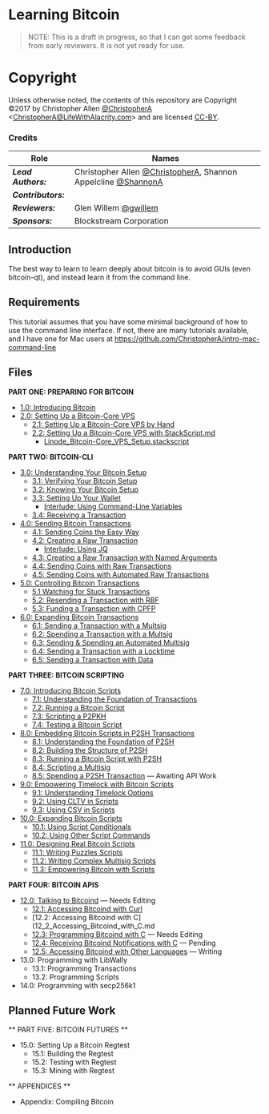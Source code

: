 # Learning Bitcoin #

> NOTE: This is a draft in progress, so that I can get some feedback from early reviewers. It is not yet ready for use.

# Copyright

Unless otherwise noted, the contents of this repository are Copyright ©2017 by Christopher Allen [@ChristopherA](https://github.com/ChristopherA) \<ChristopherA@LifeWithAlacrity.com\> and are licensed [CC-BY](./LICENSE-CC-BY-4.0.md).

### Credits

| Role                | Names                                    |
| ------------------- | ---------------------------------------- |
| ***Lead Authors:*** | Christopher Allen [@ChristopherA](https://github.com/ChristopherA), Shannon Appelcline [@ShannonA](https://github.com/ShannonA) |
| ***Contributors:*** |                                          |
| ***Reviewers:***    | Glen Willem [@gwillem](https://github.com/gwillem) |
| ***Sponsors:***     | Blockstream Corporation                  |

## Introduction

The best way to learn to learn deeply about bitcoin is to avoid GUIs (even bitcoin-qt), and instead learn it from the command line.

## Requirements

This tutorial assumes that you have some minimal background of how to use the command line interface. If not, there are many tutorials available, and I have one for Mac users at https://github.com/ChristopherA/intro-mac-command-line

## Files

**PART ONE: PREPARING FOR BITCOIN**

* [1.0: Introducing Bitcoin](01_0_Introducing_Bitcoin.md)
* [2.0: Setting Up a Bitcoin-Core VPS](02_0_Setting_Up_a_Bitcoin-Core_VPS.md)
  * [2.1: Setting Up a Bitcoin-Core VPS by Hand](02_1_Setting_Up_a_Bitcoin-Core_VPS_by_Hand.md)
  * [2.2: Setting Up a Bitcoin-Core VPS with StackScript.md](02_2_Setting_Up_a_Bitcoin-Core_VPS_with_StackScript.md)
    * [Linode_Bitcoin-Core_VPS_Setup.stackscript](02_2__Script_Linode_Setup.stackscript)

**PART TWO: BITCOIN-CLI**

* [3.0: Understanding Your Bitcoin Setup](03_0_Understanding_Your_Bitcoin_Setup.md)
  * [3.1: Verifying Your Bitcoin Setup](03_1_Verifying_Your_Bitcoin_Setup.md)
  * [3.2: Knowing Your Bitcoin Setup](03_2_Knowing_Your_Bitcoin_Setup.md)
  * [3.3: Setting Up Your Wallet](03_3_Setting_Up_Your_Wallet.md)
    * [Interlude: Using Command-Line Variables](03_3__Interlude_Using_Command-Line_Variables.md)
  * [3.4: Receiving a Transaction](03_4_Receiving_a_Transaction.md)
* [4.0: Sending Bitcoin Transactions](04_0_Sending_Bitcoin_Transactions.md)
  * [4.1: Sending Coins the Easy Way](04_1_Sending_Coins_The_Easy_Way.md)
  * [4.2: Creating a Raw Transaction](04_2_Creating_a_Raw_Transaction.md)
     * [Interlude: Using JQ](04_2__Interlude_Using_JQ.md)
  * [4.3: Creating a Raw Transaction with Named Arguments](04_3_Creating_a_Raw_Transaction_with_Named_Arguments.md)
  * [4.4: Sending Coins with Raw Transactions](04_4_Sending_Coins_with_a_Raw_Transaction.md)
  * [4.5: Sending Coins with Automated Raw Transactions](04_5_Sending_Coins_with_Automated_Raw_Transactions.md)
* [5.0: Controlling Bitcoin Transactions](05_0_Controlling_Bitcoin_Transactions.md)
  * [5.1 Watching for Stuck Transactions](05_1_Watching_for_Stuck_Transactions.md)
  * [5.2: Resending a Transaction with RBF](05_2_Resending_a_Transaction_with_RBF.md)
  * [5.3: Funding a Transaction with CPFP](05_3_Funding_a_Transaction_with_CPFP.md)
* [6.0: Expanding Bitcoin Transactions](06_0_Expanding_Bitcoin_Transactions.md)
  * [6.1: Sending a Transaction with a Multsig](06_1_Sending_a_Transaction_to_a_Multisig.md)
  * [6.2: Spending a Transaction with a Multsig](06_2_Spending_a_Transaction_to_a_Multisig.md)
  * [6.3: Sending & Spending an Automated Multisig](06_3_Sending_an_Automated_Multisig.md)
  * [6.4: Sending a Transaction with a Locktime](06_4_Sending_a_Transaction_with_a_Locktime.md)
  * [6.5: Sending a Transaction with Data](06_5_Sending_a_Transaction_with_Data.md)

**PART THREE: BITCOIN SCRIPTING**

* [7.0: Introducing Bitcoin Scripts](07_0_Introducing_Bitcoin_Scripts.md)
  * [7.1: Understanding the Foundation of Transactions](07_1_Understanding_the_Foundation_of_Transactions.md)
  * [7.2: Running a Bitcoin Script](07_2_Running_a_Bitcoin_Script.md)
  * [7.3: Scripting a P2PKH](07_3_Scripting_a_P2PKH.md)
  * [7.4: Testing a Bitcoin Script](07_4_Testing_a_Bitcoin_Script.md)
* [8.0: Embedding Bitcoin Scripts in P2SH Transactions](08_0_Embedding_Bitcoin_Scripts_in_P2SH_Transactions.md)
  * [8.1: Understanding the Foundation of P2SH](08_1_Understanding_the_Foundation_of_P2SH.md)
  * [8.2: Building the Structure of P2SH](08_2_Building_the_Structure_of_P2SH.md)
  * [8.3: Running a Bitcoin Script with P2SH](08_3_Running_a_Bitcoin_Script_with_P2SH.md)
  * [8.4: Scripting a Multisig](08_4_Scripting_a_Multisig.md)
  * [8.5: Spending a P2SH Transaction](08_5_Spending_a_P2SH_Transaction.md) — Awaiting API Work
* [9.0: Empowering Timelock with Bitcoin Scripts](09_0_Empowering_Timelock_with_Bitcoin_Scripts.md)
  * [9.1: Understanding Timelock Options](09_1_Understanding_Timelock_Options.md)
  * [9.2: Using CLTV in Scripts](09_2_Using_CLTV_in_Scripts.md)
  * [9.3: Using CSV in Scripts](09_3_Using_CSV_in_Scripts.md)
* [10.0: Expanding Bitcoin Scripts](10_0_Expanding_Bitcoin_Scripts.md)
  * [10.1: Using Script Conditionals](10_1_Using_Script_Conditionals.md)
  * [10.2: Using Other Script Commands](10_2_Using_Other_Script_Commands.md)
* [11.0: Designing Real Bitcoin Scripts](11_0_Designing_Real_Bitcoin_Scripts.md)
  * [11.1: Writing Puzzles Scripts](11_1_Writing_Puzzle_Scripts.md)
  * [11.2: Writing Complex Multisig Scripts](11_2_Writing_Complex_Multisig_Scripts.md)
  * [11.3: Empowering Bitcoin with Scripts](11_3_Empowering_Bitcoin_with_Scripts.md)

**PART FOUR: BITCOIN APIS**

* [12.0: Talking to Bitcoind](12_0_Talking_to_Bitcoind.md) — Needs Editing
  * [12.1: Accessing Bitcoind with Curl](12_1_Accessing_Bitcoind_with_Curl.md)
  * [12.2: Accessing Bitcoind with C](12_2_Accessing_Bitcoind_with_C.md
  * [12.3: Programming Bitcoind with C](12_3_Programming_Bitcoind_with_C.md) — Needs Editing
  * [12.4: Receiving Bitcoind Notifications with C](12_4_Receiving_Bitcoind_Notifications_with_C.md) — Pending
  * [12.5: Accessing Bitcoind with Other Languages](12_5_Accessing_Bitcoind_with_Other_Languages.md)  — Writing
* 13.0: Programming with LibWally
   * 13.1: Programming Transactions
   * 13.2: Programming Scripts
* 14.0: Programming with secp256k1
## Planned Future Work



** PART FIVE: BITCOIN FUTURES **

* 15.0: Setting Up a Bitcoin Regtest
   * 15.1: Building the Regtest
   * 15.2: Testing with Regtest
   * 15.3: Mining with Regtest

** APPENDICES **

* Appendix: Compiling Bitcoin
